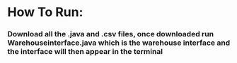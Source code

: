 # How To Run:
### Download all the .java and .csv files, once downloaded run Warehouseinterface.java which is the warehouse interface and the interface will then appear in the terminal
